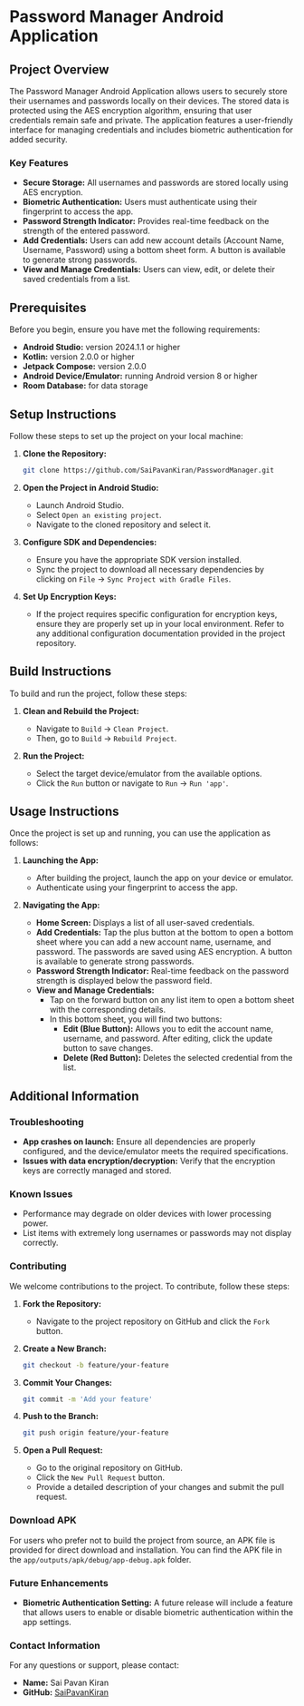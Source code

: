 # Password Manager Android Application

## Project Overview
The Password Manager Android Application allows users to securely store their usernames and passwords locally on their devices. The stored data is protected using the AES encryption algorithm, ensuring that user credentials remain safe and private. The application features a user-friendly interface for managing credentials and includes biometric authentication for added security.

### Key Features
- **Secure Storage:** All usernames and passwords are stored locally using AES encryption.
- **Biometric Authentication:** Users must authenticate using their fingerprint to access the app.
- **Password Strength Indicator:** Provides real-time feedback on the strength of the entered password.
- **Add Credentials:** Users can add new account details (Account Name, Username, Password) using a bottom sheet form. A button is available to generate strong passwords.
- **View and Manage Credentials:** Users can view, edit, or delete their saved credentials from a list.

## Prerequisites
Before you begin, ensure you have met the following requirements:
- **Android Studio:** version 2024.1.1 or higher
- **Kotlin:** version 2.0.0 or higher
- **Jetpack Compose:** version 2.0.0
- **Android Device/Emulator:** running Android version 8 or higher
- **Room Database:** for data storage

## Setup Instructions
Follow these steps to set up the project on your local machine:

1. **Clone the Repository:**
    ```sh
    git clone https://github.com/SaiPavanKiran/PasswordManager.git
    ```

2. **Open the Project in Android Studio:**
    - Launch Android Studio.
    - Select `Open an existing project`.
    - Navigate to the cloned repository and select it.

3. **Configure SDK and Dependencies:**
    - Ensure you have the appropriate SDK version installed.
    - Sync the project to download all necessary dependencies by clicking on `File` -> `Sync Project with Gradle Files`.

4. **Set Up Encryption Keys:**
    - If the project requires specific configuration for encryption keys, ensure they are properly set up in your local environment. Refer to any additional configuration documentation provided in the project repository.

## Build Instructions
To build and run the project, follow these steps:

1. **Clean and Rebuild the Project:**
    - Navigate to `Build` -> `Clean Project`.
    - Then, go to `Build` -> `Rebuild Project`.

2. **Run the Project:**
    - Select the target device/emulator from the available options.
    - Click the `Run` button or navigate to `Run` -> `Run 'app'`.

## Usage Instructions
Once the project is set up and running, you can use the application as follows:

1. **Launching the App:**
    - After building the project, launch the app on your device or emulator.
    - Authenticate using your fingerprint to access the app.

2. **Navigating the App:**
    - **Home Screen:** Displays a list of all user-saved credentials.
    - **Add Credentials:** Tap the plus button at the bottom to open a bottom sheet where you can add a new account name, username, and password. The passwords are saved using AES encryption. A button is available to generate strong passwords.
    - **Password Strength Indicator:** Real-time feedback on the password strength is displayed below the password field.
    - **View and Manage Credentials:**
        - Tap on the forward button on any list item to open a bottom sheet with the corresponding details.
        - In this bottom sheet, you will find two buttons:
            - **Edit (Blue Button):** Allows you to edit the account name, username, and password. After editing, click the update button to save changes.
            - **Delete (Red Button):** Deletes the selected credential from the list.

## Additional Information

### Troubleshooting
- **App crashes on launch:** Ensure all dependencies are properly configured, and the device/emulator meets the required specifications.
- **Issues with data encryption/decryption:** Verify that the encryption keys are correctly managed and stored.

### Known Issues
- Performance may degrade on older devices with lower processing power.
- List items with extremely long usernames or passwords may not display correctly.

### Contributing
We welcome contributions to the project. To contribute, follow these steps:

1. **Fork the Repository:**
    - Navigate to the project repository on GitHub and click the `Fork` button.

2. **Create a New Branch:**
    ```sh
    git checkout -b feature/your-feature
    ```

3. **Commit Your Changes:**
    ```sh
    git commit -m 'Add your feature'
    ```

4. **Push to the Branch:**
    ```sh
    git push origin feature/your-feature
    ```

5. **Open a Pull Request:**
    - Go to the original repository on GitHub.
    - Click the `New Pull Request` button.
    - Provide a detailed description of your changes and submit the pull request.

### Download APK
For users who prefer not to build the project from source, an APK file is provided for direct download and installation. You can find the APK file in the `app/outputs/apk/debug/app-debug.apk` folder.

### Future Enhancements
- **Biometric Authentication Setting:** A future release will include a feature that allows users to enable or disable biometric authentication within the app settings.

### Contact Information
For any questions or support, please contact:
- **Name:** Sai Pavan Kiran
- **GitHub:** [SaiPavanKiran](https://github.com/SaiPavanKiran)
